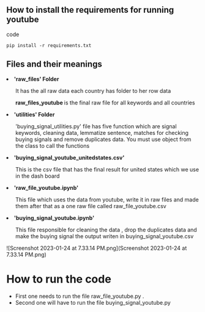 ## How to install the requirements for running youtube
 code  

```
pip install -r requirements.txt
```  

## Files and their meanings  

<li> <strong> 'raw_files' Folder </strong> </li>
<ul> It has the all raw data each country has folder to her row data  </ul>
<ul><strong> raw_files_youtube  </strong> is the final raw file for all keywords and all countries</ul>


<li><strong> 'utilities' Folder </strong> </li>
<ul> 'buying_signal_utilities.py' file has five function which are signal keywords, cleaning data, lemmatize sentence, matches for checking buying signals and remove duplicates data. You must use object from the class to call the functions  </ul>

<li><strong> 'buying_signal_youtube_unitedstates.csv' </strong> </li>
<ul> This is the  csv file that has the final result for united states which we use in the dash board </ul>


<li><strong> 'raw_file_youtube.ipynb' </strong> </li>
<ul> This file which uses the data from youtube, write it in raw files and made them after that as a one raw file called raw_file_youtube.csv</ul>

<li><strong> 'buying_signal_youtube.ipynb' </strong> </li>
<ul> This file responsible for cleaning the data , drop the duplicates data and make the buying signal the output writen in buying_signal_youtube.csv </ul>
![Screenshot 2023-01-24 at 7.33.14 PM.png](Screenshot 2023-01-24 at 7.33.14 PM.png)

# How to run the code
<ul>
<li>First one needs to run the file raw_file_youtube.py .
</li>
<li>Second one  will have to run the file buying_signal_youtube.py </li>
</ul> 

